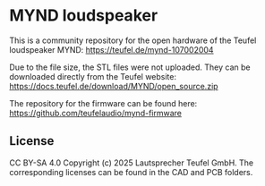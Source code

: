 # MYND loudspeaker 
This is a community repository for the open hardware of the Teufel loudspeaker MYND: https://teufel.de/mynd-107002004

Due to the file size, the STL files were not uploaded. They can be downloaded directly from the Teufel website: https://docs.teufel.de/download/MYND/open_source.zip

The repository for the firmware can be found here: https://github.com/teufelaudio/mynd-firmware

## License 
CC BY-SA 4.0 Copyright (c) 2025 Lautsprecher Teufel GmbH. 
The corresponding licenses can be found in the CAD and PCB folders.

